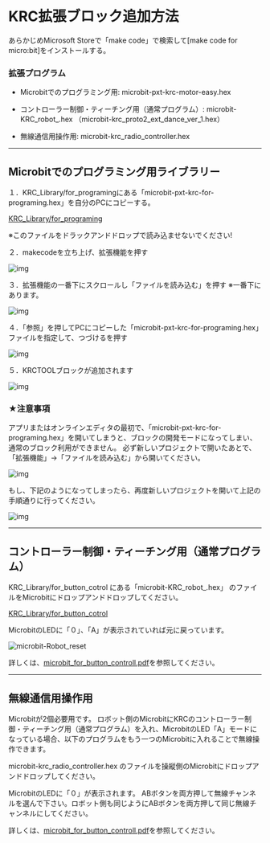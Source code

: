 # KRC拡張ブロック追加方法

あらかじめMicrosoft Storeで「make code」で検索して[make code for micro:bit]をインストールする。

### 拡張プログラム

- Microbitでのプログラミング用: 
    microbit-pxt-krc-motor-easy.hex

- コントローラー制御・ティーチング用（通常プログラム）: 
microbit-KRC_robot_.hex
（microbit-krc_proto2_ext_dance_ver_1.hex）

- 無線通信用操作用: 
microbit-krc_radio_controller.hex

---

## Microbitでのプログラミング用ライブラリー

１．KRC_Library/for_programingにある「microbit-pxt-krc-for-programing.hex」を自分のPCにコピーする。

[KRC_Library/for_programing](./KRC_Library/for_programing/)

※このファイルをドラックアンドドロップで読み込ませないでください!


２．makecodeを立ち上げ、拡張機能を押す

![img](./fig/KRC_setup01.png)


３．拡張機能の一番下にスクロールし「ファイルを読み込む」を押す
※一番下にあります。

![img](./fig/KRC_setup02.png)

４．「参照」を押してPCにコピーした「microbit-pxt-krc-for-programing.hex」ファイルを指定して、つづけるを押す

![img](./fig/KRC_setup03.png)


５．KRCTOOLブロックが追加されます

![img](./fig/KRC_setup04.png)

### ★注意事項

アプリまたはオンラインエディタの最初で、「microbit-pxt-krc-for-programing.hex」を開いてしまうと、ブロックの開発モードになってしまい、通常のブロック利用ができません。
必ず新しいプロジェクトで開いたあとで、「拡張機能」→「ファイルを読み込む」から開いてください。

![img](./fig/KRC_setup_NG.png)

もし、下記のようになってしまったら、再度新しいプロジェクトを開いて上記の手順通りに行ってください。

![img](./fig/KRC_setup_NG_JS.png)

---

## コントローラー制御・ティーチング用（通常プログラム）

KRC_Library/for_button_cotrol にある「microbit-KRC_robot_.hex」
のファイルをMicrobitにドロップアンドドロップしてください。

[KRC_Library/for_button_cotrol](./KRC_Library/for_button_control/)

MicrobitのLEDに「０」、「A」が表示されていれば元に戻っています。

![microbit-Robot_reset](./fig/reset.png)

詳しくは、[microbit_for_button_controll.pdf](./KRC_library/microbit_for_button_controll.pdf)を参照してください。

---

## 無線通信用操作用

Microbitが2個必要用です。
ロボット側のMicrobitにKRCのコントローラー制御・ティーチング用（通常プログラム）を入れ、MicrobitのLED「A」モードになっている場合、以下のプログラムをもう一つのMicrobitに入れることで無線操作できます。

microbit-krc_radio_controller.hex
のファイルを操縦側のMicrobitにドロップアンドドロップしてください。

MicrobitのLEDに「０」が表示されます。
ABボタンを両方押して無線チャンネルを選んで下さい。ロボット側も同じようにABボタンを両方押して同じ無線チャンネルにしてください。

詳しくは、[microbit_for_button_controll.pdf](./KRC_library/microbit_for_button_controll.pdf)を参照してください。



